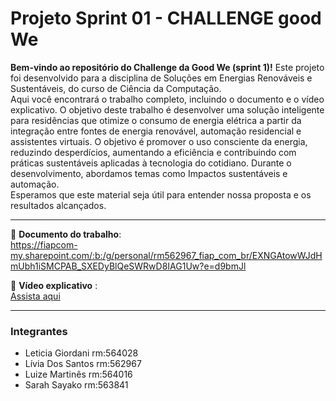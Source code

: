 # Projeto Sprint 01 - CHALLENGE good We

**Bem-vindo ao repositório do Challenge da Good We (sprint 1)!**
Este projeto foi desenvolvido para a disciplina de Soluções em Energias Renováveis e Sustentáveis, do curso de Ciência da Computação.  
Aqui você encontrará o trabalho completo, incluindo o documento e o vídeo explicativo.
O objetivo deste trabalho é desenvolver uma solução inteligente para residências que otimize o consumo de energia elétrica a partir da integração entre fontes de energia renovável, automação residencial e assistentes virtuais. O objetivo é promover o uso consciente da energia, reduzindo desperdícios, aumentando a eficiência e contribuindo com práticas sustentáveis aplicadas à tecnologia do cotidiano. 
Durante o desenvolvimento, abordamos temas como Impactos sustentáveis e automação.  
Esperamos que este material seja útil para entender nossa proposta e os resultados alcançados.

---


📄 **Documento do trabalho**:  
https://fiapcom-my.sharepoint.com/:b:/g/personal/rm562967_fiap_com_br/EXNGAtowWJdHmUbh1iSMCPAB_SXEDyBlQeSWRwD8IAG1Uw?e=d9bmJl

🎥 **Vídeo explicativo** :  
[Assista aqui](https://youtu.be/7xGXAkZr9i8)

---

### Integrantes
- Leticia Giordani rm:564028
- Lívia Dos Santos rm:562967
- Luize Martinês   rm:564016  
- Sarah Sayako     rm:563841


